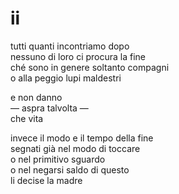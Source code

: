 # ii

tutti quanti incontriamo dopo  
nessuno di loro ci procura la fine  
ché sono in genere soltanto compagni  
o alla peggio lupi maldestri

e non danno  
— aspra talvolta —  
che vita

invece il modo e il tempo della fine  
segnati già nel modo di toccare  
o nel primitivo sguardo  
o nel negarsi saldo di questo  
li decise la madre
